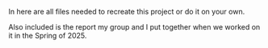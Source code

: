 In here are all files needed to recreate this project or do it on your own.

Also included is the report my group and I put together when we worked on it in the Spring of 2025.
